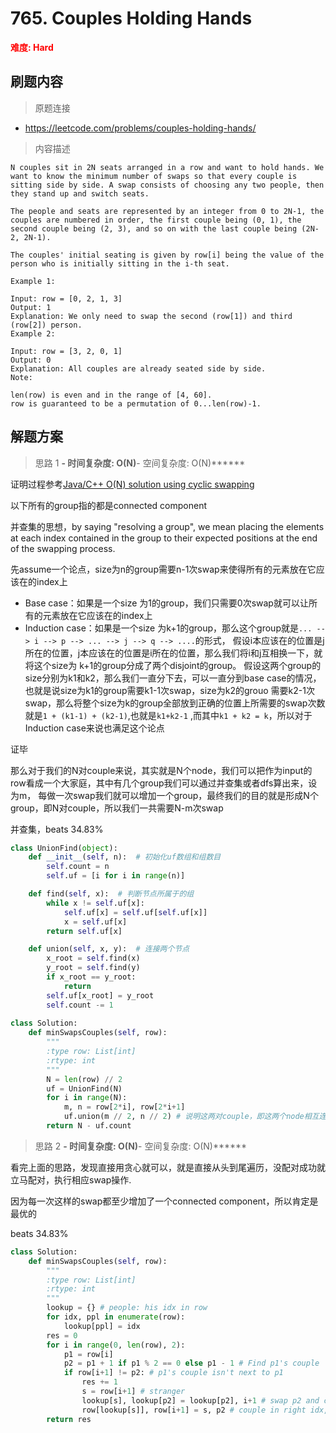 # 765. Couples Holding Hands

**<font color=red>难度: Hard</font>**

## 刷题内容

> 原题连接

* https://leetcode.com/problems/couples-holding-hands/

> 内容描述

```
N couples sit in 2N seats arranged in a row and want to hold hands. We want to know the minimum number of swaps so that every couple is sitting side by side. A swap consists of choosing any two people, then they stand up and switch seats.

The people and seats are represented by an integer from 0 to 2N-1, the couples are numbered in order, the first couple being (0, 1), the second couple being (2, 3), and so on with the last couple being (2N-2, 2N-1).

The couples' initial seating is given by row[i] being the value of the person who is initially sitting in the i-th seat.

Example 1:

Input: row = [0, 2, 1, 3]
Output: 1
Explanation: We only need to swap the second (row[1]) and third (row[2]) person.
Example 2:

Input: row = [3, 2, 0, 1]
Output: 0
Explanation: All couples are already seated side by side.
Note:

len(row) is even and in the range of [4, 60].
row is guaranteed to be a permutation of 0...len(row)-1.
```

## 解题方案

> 思路 1
******- 时间复杂度: O(N)******- 空间复杂度: O(N)******

证明过程参考[Java/C++ O(N) solution using cyclic swapping](https://leetcode.com/problems/couples-holding-hands/discuss/113362/JavaC%2B%2B-O(N)-solution-using-cyclic-swapping)

以下所有的group指的都是connected component

并查集的思想，by saying "resolving a group", we mean placing the elements at each index contained in the group to 
their expected positions at the end of the swapping process. 

先assume一个论点，size为n的group需要n-1次swap来使得所有的元素放在它应该在的index上

- Base case：如果是一个size 为1的group，我们只需要0次swap就可以让所有的元素放在它应该在的index上
- Induction case：如果是一个size 为k+1的group，那么这个group就是```... --> i --> p --> ... --> j --> q --> ....```的形式，
假设i本应该在的位置是j所在的位置，j本应该在的位置是i所在的位置，那么我们将i和j互相换一下，就将这个size为 k+1的group分成了两个disjoint的group。
假设这两个group的size分别为k1和k2，那么我们一直分下去，可以一直分到base case的情况，也就是说size为k1的group需要k1-1次swap，size为k2的grouo
需要k2-1次swap，那么将整个size为k的group全部放到正确的位置上所需要的swap次数就是```1 + (k1-1) + (k2-1)```,也就是```k1+k2-1```
,而其中```k1 + k2 = k```，所以对于Induction case来说也满足这个论点

证毕

那么对于我们的N对couple来说，其实就是N个node，我们可以把作为input的row看成一个大家庭，其中有几个group我们可以通过并查集或者dfs算出来，设为m，
每做一次swap我们就可以增加一个group，最终我们的目的就是形成N个group，即N对couple，所以我们一共需要N-m次swap

并查集，beats 34.83%

```python
class UnionFind(object):
    def __init__(self, n):  # 初始化uf数组和组数目
        self.count = n
        self.uf = [i for i in range(n)]

    def find(self, x):  # 判断节点所属于的组
        while x != self.uf[x]:
            self.uf[x] = self.uf[self.uf[x]]
            x = self.uf[x]
        return self.uf[x]

    def union(self, x, y):  # 连接两个节点
        x_root = self.find(x)
        y_root = self.find(y)
        if x_root == y_root:
            return
        self.uf[x_root] = y_root
        self.count -= 1
    
class Solution:
    def minSwapsCouples(self, row):
        """
        :type row: List[int]
        :rtype: int
        """
        N = len(row) // 2
        uf = UnionFind(N)
        for i in range(N):
            m, n = row[2*i], row[2*i+1]
            uf.union(m // 2, n // 2) # 说明这两对couple，即这两个node相互连接
        return N - uf.count
```


> 思路 2
******- 时间复杂度: O(N)******- 空间复杂度: O(N)******

看完上面的思路，发现直接用贪心就可以，就是直接从头到尾遍历，没配对成功就立马配对，执行相应swap操作.

因为每一次这样的swap都至少增加了一个connected component，所以肯定是最优的

beats 34.83%


```python
class Solution:
    def minSwapsCouples(self, row):
        """
        :type row: List[int]
        :rtype: int
        """
        lookup = {} # people: his idx in row
        for idx, ppl in enumerate(row):
            lookup[ppl] = idx
        res = 0
        for i in range(0, len(row), 2):
            p1 = row[i]
            p2 = p1 + 1 if p1 % 2 == 0 else p1 - 1 # Find p1's couple
            if row[i+1] != p2: # p1's couple isn't next to p1
                res += 1
                s = row[i+1] # stranger
                lookup[s], lookup[p2] = lookup[p2], i+1 # swap p2 and cur stranger
                row[lookup[s]], row[i+1] = s, p2 # couple in right idx, Stranger is gone
        return res
```

























